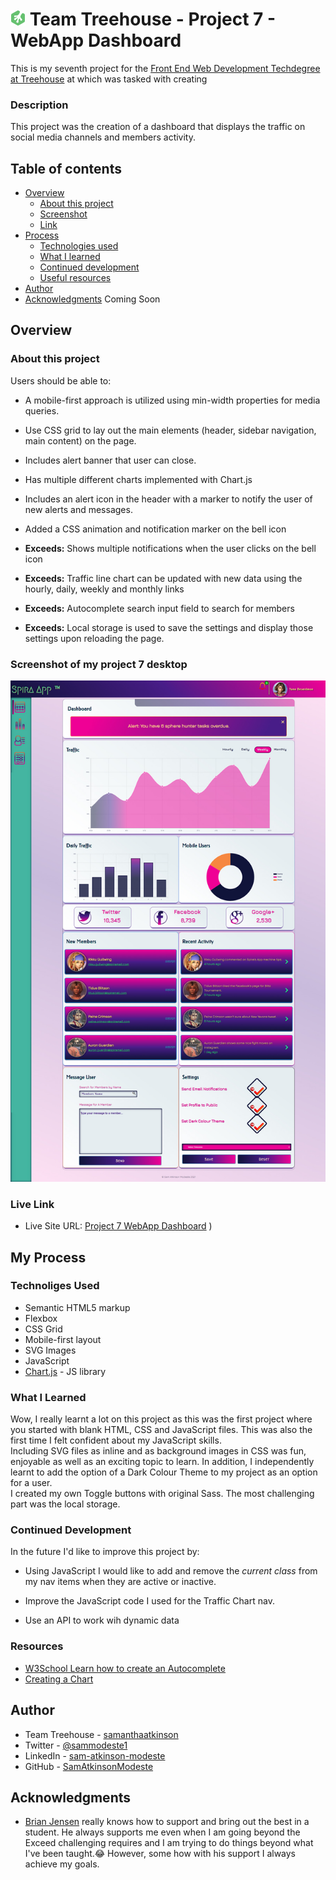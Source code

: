 # ![](images/treehouse.png) Team Treehouse - Project 7 - WebApp Dashboard

This is my seventh project for the [Front End Web Development Techdegree at Treehouse](https://teamtreehouse.com/techdegree/front-end-web-development) at which was tasked with creating 
### Description
This project was the creation of a dashboard that displays the traffic on social media channels and members activity.

## Table of contents
- [Overview](#overview)
  - [About this project](#about-this-project)
  - [Screenshot](#screenshot)
  - [Link](#links)
- [Process](#my-process) 
  - [Technologies used](#technologies-used) 
  - [What I learned](#what-i-learned) 
  - [Continued development](#continued-development) 
  - [Useful resources](#useful-resources) 
- [Author](#author) 
- [Acknowledgments](#acknowledgments) Coming Soon

## Overview
  
### About this project
Users should be able to:
- A mobile-first approach is utilized using min-width properties for media queries.

- Use CSS grid to lay out the main elements (header, sidebar navigation, main content) on the page.

- Includes alert banner that user can close.

- Has multiple different charts implemented with Chart.js

- Includes an alert icon in the header with a marker to notify the user of new alerts and messages.

- Added a CSS animation and notification marker on the bell icon

- **Exceeds:** Shows multiple notifications when the user clicks on the bell icon

- **Exceeds:** Traffic line chart can be updated with new data using the hourly, daily, weekly and monthly links

- **Exceeds:** Autocomplete search input field to search for members

- **Exceeds:** Local storage is used to save the settings and display those settings upon reloading the page.


### Screenshot of my project 7 desktop
![](images/p7-desktop.jpg)

### Live Link
- Live Site URL: [Project 7 WebApp Dashboard](https://samatkinsonmodeste.github.io/Treehouse-Project-7-Dashboard/)
)

## My Process

### Technoliges Used
- Semantic HTML5 markup
- Flexbox
- CSS Grid
- Mobile-first layout
- SVG Images
- JavaScript
- [Chart.js](https://www.chartjs.org/) - JS library


### What I Learned
Wow, I really learnt a lot on this project as this was the first project where you started with blank HTML, CSS and JavaScript files. This was also the first time I felt confident about my JavaScript skills.   
Including SVG files as inline and as background images in CSS was fun, enjoyable as well as an exciting topic to learn. In addition, I independently learnt to add the option of a Dark Colour Theme to my project as an option for a user.  
 I created my own Toggle buttons with original Sass.
The most challenging part was the local storage.

### Continued Development
In the future I'd like to improve this project by:

- Using JavaScript I would like to add and remove the *current class* from my nav items when they are active or inactive.

- Improve the JavaScript code I used for the Traffic Chart nav.
- Use an API to work wih dynamic data

### Resources
- [W3School Learn how to create an Autocomplete](https://www.w3schools.com/howto/howto_js_autocomplete.asp)
- [Creating a Chart](https://www.chartjs.org/docs/latest/)

## Author
- Team Treehouse - [samanthaatkinson](https://www.teamtreehouse.com/samanthaatkinson)
- Twitter - [@sammodeste1](https://www.twitter.com/@sammodeste1)
- LinkedIn - [sam-atkinson-modeste](https://www.linkedin.com/<<sam-atkinson-modeste>>)
- GitHub - [SamAtkinsonModeste](https://www.github.com/SamAtkinsonModeste)

## Acknowledgments
- [Brian Jensen](https://teamtreehouse.com/brianjensen) really knows how to support and bring out the best in a student. He always supports me even when I am going beyond the Exceed challenging requires and I am trying to do things beyond what I've been taught.😂 However, some how with his support I always achieve my goals.

